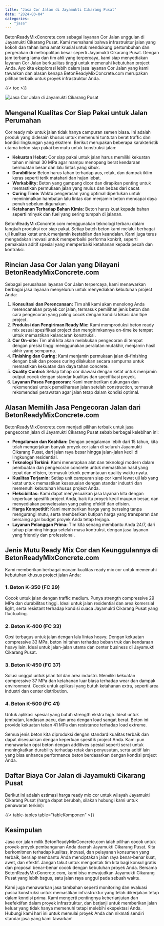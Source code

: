 ```yaml
---
title: "Jasa Cor Jalan di Jayamukti Cikarang Pusat"
date: "2024-03-04"
categories: 
  - "jasa"
---
```


BetonReadyMixConcrete.com sebagai layanan Cor Jalan unggulan di Jayamukti Cikarang Pusat. Kami memahami bahwa infrastruktur jalan yang kokoh dan tahan lama amat krusial untuk mendukung pertumbuhan dan pergerakan di metropolitan besar seperti Jayamukti Cikarang Pusat. Dengan jam terbang lama dan tim ahli yang terpercaya, kami siap menyediakan layanan Cor Jalan berkualitas tinggi untuk memenuhi kebutuhan project Anda. Ayo kita eksplorasi lebih dalam jasa layanan Cor Jalan yang kami tawarkan dan alasan kenapa BetonReadyMixConcrete.com merupakan pilihan terbaik untuk proyek infrastruktur Anda.

{{< toc >}}

![Jasa Cor Jalan di Jayamukti Cikarang Pusat](https://betoncor8.github.io/cor/harga-beton-readymix-concrete%20(41).png)

## Mengenal Kualitas Cor Siap Pakai untuk Jalan Perumahan

Cor ready mix untuk jalan tidak hanya campuran semen biasa. Ini adalah produk yang didesain khusus untuk memenuhi tuntutan berat traffic dan kondisi lingkungan yang ekstrem. Berikut merupakan beberapa karakteristik utama beton siap pakai bermutu untuk konstruksi jalan:

- **Kekuatan Hebat:** Cor siap pakai untuk jalan harus memiliki kekuatan tahan minimal 30 MPa agar mampu menopang berat kendaraan bermuatan besar dan lalu lintas yang sibuk.
- **Durabilitas:** Beton harus tahan terhadap aus, retak, dan dampak iklim keras seperti terik matahari dan hujan lebat.
- **Workability:** Beton yang gampang dicor dan dirapikan penting untuk memastikan permukaan jalan yang mulus dan bebas dari cacat.
- **Curing Time:** Waktu pengerasan yang optimal diperlukan untuk meminimalkan hambatan lalu lintas dan menjamin beton mencapai daya penuh sebelum digunakan.
- **Ketahanan Terhadap Bahan Kimia:** Beton harus kuat kepada bahan seperti minyak dan fuel yang sering tumpah di jalanan.

BetonReadyMixConcrete.com menggunakan teknologi terbaru dalam langkah produksi cor siap pakai. Setiap batch beton kami melalui berbagai uji kualitas ketat untuk menjamin kestabilan dan keandalan. Kami juga terus mengadakan inovasi untuk memperbaiki performa konkrit, seperti pemakaian aditif spesial yang memperbaiki ketahanan kepada pecah dan kontraksi.

## Rincian Jasa Cor Jalan yang Dilayani BetonReadyMixConcrete.com

Sebagai perusahaan layanan Cor Jalan terpercaya, kami menawarkan berbagai jasa layanan menyeluruh untuk menyediakan kebutuhan project Anda:

1. **Konsultasi dan Perencanaan:** Tim ahli kami akan menolong Anda merencanakan proyek cor jalan, termasuk pemilihan jenis beton dan cara pengecoran yang paling cocok dengan kondisi lokasi dan tipe project.
2. **Produksi dan Pengiriman Ready Mix:** Kami memproduksi beton ready mix sesuai spesifikasi project dan mengirimkannya on-time ke tempat untuk memastikan kelancaran konstruksi.
3. **Cor On-site:** Tim ahli kita akan melakukan pengecoran di tempat dengan presisi tinggi menggunakan peralatan mutakhir, menjamin hasil akhir yang sempurna.
4. **Finishing dan Curing:** Kami menjamin permukaan jalan di-finishing dengan baik dan proses curing dilakukan secara sempurna untuk memastikan kekuatan dan daya tahan concrete.
5. **Quality Control:** Setiap tahap cor diawasi dengan ketat untuk menjamin output cocok dengan standar kualitas dan specifikasi proyek.
6. **Layanan Pasca Pengecoran:** Kami memberikan dukungan dan rekomendasi untuk pemeliharaan jalan setelah construction, termasuk rekomendasi perawatan agar jalan tetap dalam kondisi optimal.

## Alasan Memilih Jasa Pengecoran Jalan dari BetonReadyMixConcrete.com

BetonReadyMixConcrete.com menjadi pilihan terbaik untuk jasa pengecoran jalan di Jayamukti Cikarang Pusat sebab berbagai kelebihan ini:

- **Pengalaman dan Keahlian:** Dengan pengalaman lebih dari 15 tahun, kita telah mengerjakan banyak proyek cor jalan di seluruh Jayamukti Cikarang Pusat, dari jalan raya besar hingga jalan-jalan kecil di lingkungan residential.
- **Teknologi Terkini:** Kami menerapkan alat dan teknologi modern dalam pembuatan dan pengecoran concrete untuk memastikan hasil yang tepat dan efisien, termasuk teknik pemantauan quality waktu nyata.
- **Kualitas Terjamin:** Setiap unit campuran siap cor kami lewat uji lab yang ketat untuk memastikan kesesuaian dengan standar industri dan memenuhi kebutuhan khusus project Anda.
- **Fleksibilitas:** Kami dapat menyesuaikan jasa layanan kita dengan keperluan spesifik project Anda, baik itu proyek kecil maupun besar, dan menyediakan penyelesaian yang paling efektif dan efisien.
- **Harga Kompetitif:** Kami memberikan harga yang bersaing tanpa mengurangi mutu, serta memberikan kutipan harga yang transparan dan bersaing agar budget proyek Anda tetap terjaga.
- **Layanan Pelanggan Prima:** Tim kita senang membantu Anda 24/7, dari tahap planning hingga setelah masa kontruksi, dengan jasa layanan yang friendly dan professional.

## Jenis Mutu Ready Mix Cor dan Keunggulannya di BetonReadyMixConcrete.com

Kami memberikan berbagai macam kualitas ready mix cor untuk memenuhi kebutuhan khusus project jalan Anda:

### 1\. Beton K-350 (FC 29)

Cocok untuk jalan dengan traffic medium. Punya strength compressive 29 MPa dan durabilitas tinggi. Ideal untuk jalan residential dan area komersial light, serta resistant terhadap kondisi cuaca Jayamukti Cikarang Pusat yang fluctuating.

### 2\. Beton K-400 (FC 33)

Opsi terbagus untuk jalan dengan lalu lintas heavy. Dengan kekuatan compressive 33 MPa, beton ini tahan terhadap beban truk dan kendaraan heavy lain. Ideal untuk jalan-jalan utama dan center business di Jayamukti Cikarang Pusat.

### 3\. Beton K-450 (FC 37)

Solusi unggul untuk jalan tol dan area industri. Memiliki kekuatan compressive 37 MPa dan ketahanan luar biasa terhadap wear dan dampak environment. Cocok untuk aplikasi yang butuh ketahanan extra, seperti area industri dan center distribution.

### 4\. Beton K-500 (FC 41)

Untuk aplikasi spesial yang butuh strength ekstra high. Ideal untuk jembatan, landasan pacu, dan area dengan load sangat berat. Beton ini provide kekuatan tekan 41 MPa dan resistance terhadap load extreme.

Semua jenis beton kita diproduksi dengan standard kualitas terbaik dan dapat disesuaikan dengan keperluan spesifik project Anda. Kami pun menawarkan opsi beton dengan additives spesial seperti serat untuk meningkatkan durability terhadap retak dan penyusutan, serta aditif lain yang bisa enhance performance beton berdasarkan dengan kondisi project Anda.

## Daftar Biaya Cor Jalan di Jayamukti Cikarang Pusat

Berikut ini adalah estimasi harga ready mix cor untuk wilayah Jayamukti Cikarang Pusat (harga dapat berubah, silakan hubungi kami untuk penawaran terkini):

{{< table-tables table="tableKomponen" >}}

## Kesimpulan

Jasa cor jalan milik BetonReadyMixConcrete.com ialah pilihan cocok untuk proyek-proyek pembangunan Anda daerah Jayamukti Cikarang Pusat. Kita berkomitmen terhadap kualitas, inovasi, dan pelayanan konsumen yang terbaik, bersiap membantu Anda menciptakan jalan raya benar-benar kuat, awet, dan efektif. Jangan takut untuk mengontak tim kita bagi konsul gratis dan proposal benar-benar cocok dengan kebutuhan proyek Anda. Bersama BetonReadyMixConcrete.com, kami bisa mewujudkan Jayamukti Cikarang Pusat yang lebih bagus, satu jalan raya unggul pada sebuah waktu.

Kami juga menawarkan jasa tambahan seperti monitoring dan evaluasi pasca konstruksi untuk memastikan infrastruktur yang telah dikerjakan tetap dalam kondisi prima. Kami mengerti pentingnya keberlanjutan dan keefektifan dalam proyek infrastruktur, dan berjanji untuk memberikan jalan keluar yang tidak hanya memenuhi tetapi melebihi ekspektasi Anda. Hubungi kami hari ini untuk memulai proyek Anda dan nikmati sendiri standar jasa yang kami tawarkan!
